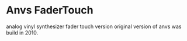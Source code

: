 # Anvs FaderTouch
analog vinyl synthesizer fader touch version
original version of anvs was build in 2010.
